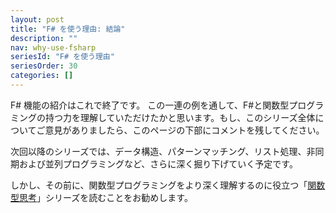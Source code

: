 ```yaml
---
layout: post
title: "F# を使う理由: 結論"
description: ""
nav: why-use-fsharp
seriesId: "F# を使う理由"
seriesOrder: 30
categories: []
---
```


F# 機能の紹介はこれで終了です。 この一連の例を通して、F#と関数型プログラミングの持つ力を理解していただけたかと思います。もし、このシリーズ全体についてご意見がありましたら、このページの下部にコメントを残してください。

次回以降のシリーズでは、データ構造、パターンマッチング、リスト処理、非同期および並列プログラミングなど、さらに深く掘り下げていく予定です。

しかし、その前に、関数型プログラミングをより深く理解するのに役立つ「[関数型思考](../series/thinking-functionally.html)」シリーズを読むことをお勧めします。

